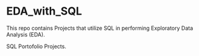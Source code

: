 # EDA_with_SQL

This repo contains Projects that utilize SQL in performing Exploratory Data Analysis (EDA).

SQL Portofolio Projects.

